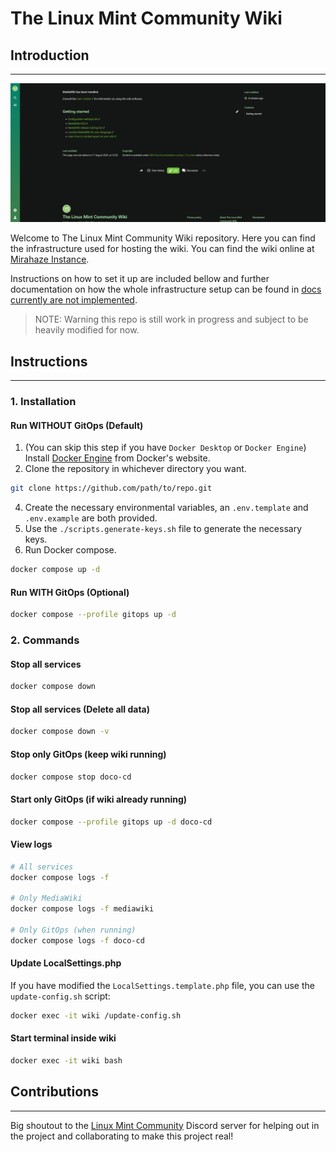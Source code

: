 # The Linux Mint Community Wiki

## Introduction

<hr/>

![Introduction Preview](docs/assets/images/Preview.png)

Welcome to The Linux Mint Community Wiki repository. Here you can find the infrastructure used for hosting the wiki. You can find the wiki online at [Mirahaze Instance](https://mintguide.miraheze.org/wiki/Main_Page).

Instructions on how to set it up are included bellow and further documentation on how the whole infrastructure setup can be found in [docs currently are not implemented]().

> NOTE: Warning this repo is still work in progress and subject to be heavily modified for now.

## Instructions

<hr/>

### 1. Installation

#### Run WITHOUT GitOps (Default)

1. (You can skip this step if you have `Docker Desktop` or `Docker Engine`) Install [Docker Engine](https://docs.docker.com/engine/install/) from Docker's website.
2. Clone the repository in whichever directory you want.

```sh
git clone https://github.com/path/to/repo.git
```

4. Create the necessary environmental variables, an `.env.template` and `.env.example` are both provided.
5. Use the `./scripts.generate-keys.sh` file to generate the necessary keys.
6. Run Docker compose.

```sh
docker compose up -d
```

#### Run WITH GitOps (Optional)

```sh
docker compose --profile gitops up -d
```

### 2. Commands

#### Stop all services

```sh
docker compose down
```

#### Stop all services (Delete all data)

```sh
docker compose down -v
```

#### Stop only GitOps (keep wiki running)

```sh
docker compose stop doco-cd
```

#### Start only GitOps (if wiki already running)

```sh
docker compose --profile gitops up -d doco-cd
```

#### View logs

```sh
# All services
docker compose logs -f

# Only MediaWiki
docker compose logs -f mediawiki

# Only GitOps (when running)
docker compose logs -f doco-cd
```

#### Update LocalSettings.php

If you have modified the `LocalSettings.template.php` file, you can use the `update-config.sh` script:

```sh
docker exec -it wiki /update-config.sh
```

#### Start terminal inside wiki

```sh
docker exec -it wiki bash
```

## Contributions

<hr/>

Big shoutout to the [Linux Mint Community](https://discord.gg/mint) Discord server for helping out in the project and collaborating to make this project real!

